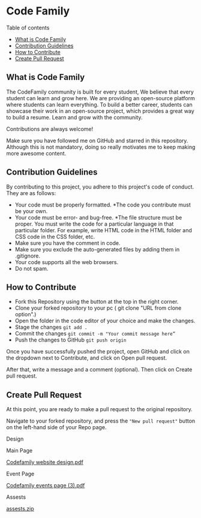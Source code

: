 # Code Family

Table of contents

- [What is Code Family](#what-is-code-family)
- [Contribution Guidelines](#contribution-guidelines)
- [How to Contribute](#how-to-contribute)
- [Create Pull Request](#create-pull-request)

## What is Code Family

The CodeFamily community is built for every student, We believe that every student can learn and grow here. We are providing an open-source platform where students can learn everything. To build a better career, students can showcase their work in an open-source project, which provides a great way to build a resume. Learn and grow with the community.

Contributions are always welcome!

Make sure you have followed me on GitHub and starred in this repository. Although this is not mandatory, doing so really motivates me to keep making more awesome content.

## Contribution Guidelines

By contributing to this project, you adhere to this project's code of conduct. They are as follows:

- Your code must be properly formatted.
    \*The code you contribute must be your own.
- Your code must be error- and bug-free.
    \*The file structure must be proper. You must write the code for a particular language in that particular folder. For example, write HTML code in the HTML folder and CSS code in the CSS folder, etc.
- Make sure you have the comment in code.
- Make sure you exclude the auto-generated files by adding them in .gitignore.
- Your code supports all the web browsers.
- Do not spam.

## How to Contribute

- Fork this Repository using the button at the top in the right corner.
- Clone your forked repository to your pc ( git clone "URL from clone option".)
- Open the folder in the code editor of your choice and make the changes.
- Stage the changes
    `git add .`
- Commit the changes
    `git commit -m "Your commit message here”`
- Push the changes to GitHub
    `git push origin`

Once you have successfully pushed the project, open GitHub and click on the dropdown next to Contribute, and click on Open pull request.

After that, write a message and a comment
(optional). Then click on Create pull request.

## Create Pull Request

At this point, you are ready to make a pull request to the original repository.

Navigate to your forked repository, and press the `"New pull request"` button on the left-hand side of your Repo page.


Design 

Main Page

[Codefamily website design.pdf](https://github.com/Codefamily-developer/Codefamily_Website/files/10678505/Codefamily.website.design.pdf)

Event Page

[Codefamily events page (3).pdf](https://github.com/Codefamily-developer/Codefamily_Website/files/10678510/Codefamily.events.page.3.pdf)

Assests

[assests.zip](https://github.com/Codefamily-developer/Codefamily_Website/files/10678530/assests.zip)



